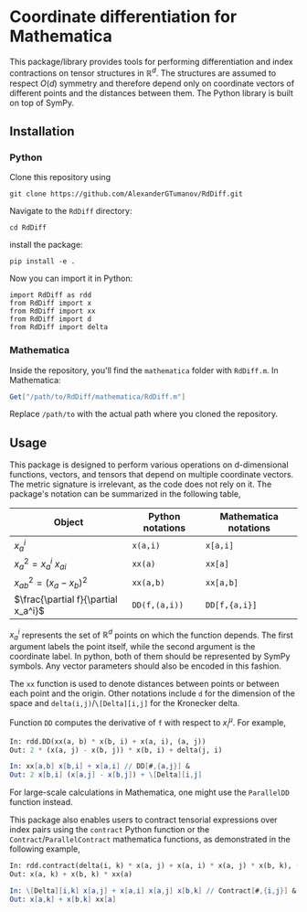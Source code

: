 # Coordinate differentiation for Mathematica
This package/library provides tools for performing differentiation and index contractions on tensor structures in $\mathbb{R}^d$. The structures are assumed to respect $O(d)$ symmetry and therefore depend only on coordinate vectors of different points and the distances between them. The Python library is built on top of SymPy.
## Installation

### Python
Clone this repository using
```console
git clone https://github.com/AlexanderGTumanov/RdDiff.git
```
Navigate to the ``RdDiff`` directory:
```console
cd RdDiff
```
install the package:
```console
pip install -e .
```
Now you can import it in Python:
```console
import RdDiff as rdd
from RdDiff import x
from RdDiff import xx
from RdDiff import d
from RdDiff import delta
```
### Mathematica
Inside the repository, you'll find the ``mathematica`` folder with ``RdDiff.m``.
In Mathematica:
```mathematica
Get["/path/to/RdDiff/mathematica/RdDiff.m"]
```
Replace ``/path/to`` with the actual path where you cloned the repository.
## Usage
This package is designed to perform various operations on d-dimensional functions, vectors, and tensors that depend on multiple coordinate vectors. The metric signature is irrelevant, as the code does not rely on it. The package's notation can be summarized in the following table,

| Object                                | Python notations    |  Mathematica notations  |
| --------                              | -------             | -------                 |
| $x^i_a$                               | ``x(a,i)``          | ``x[a,i]``              |
| $x_a^2 = x_a^i\ x_{ai}$               | ``xx(a)``           | ``xx[a]``               |
| $x_{ab}^2 = \left(x_a-x_b\right)^2$   | ``xx(a,b)``         | ``xx[a,b]``             |
| $\frac{\partial f}{\partial x_a^i}$   | ``DD(f,(a,i))``     | ``DD[f,{a,i}]``         |

$x^i_a$ represents the set of $\mathbb{R}^d$ points on which the function depends. The first argument labels the point itself, while the second argument is the coordinate label. In python, both of them should be represented by SymPy symbols. Any vector parameters should also be encoded in this fashion.

The ``xx`` function is used to denote distances between points or between each point and the origin. Other notations include ``d`` for the dimension of the space and ``delta(i,j)``/``\[Delta][i,j]`` for the Kronecker delta.

Function ``DD`` computes the derivative of ``f`` with respect to $x^\mu_i$. For example,

```python
In: rdd.DD(xx(a, b) * x(b, i) + x(a, i), (a, j))
Out: 2 * (x(a, j) - x(b, j)) * x(b, i) + delta(j, i)
```
```mathematica
In: xx[a,b] x[b,i] + x[a,i] // DD[#,{a,j}] &
Out: 2 x[b,i] (x[a,j] - x[b,j]) + \[Delta][i,j]
```

For large-scale calculations in Mathematica, one might use the ``ParallelDD`` function instead.

This package also enables users to contract tensorial expressions over index pairs using the ``contract`` Python function or the ``Contract``/``ParallelContract`` mathematica functions, as demonstrated in the following example,

```python
In: rdd.contract(delta(i, k) * x(a, j) + x(a, i) * x(a, j) * x(b, k), (i, j))
Out: x(a, k) + x(b, k) * xx(a)
```
```mathematica
In: \[Delta][i,k] x[a,j] + x[a,i] x[a,j] x[b,k] // Contract[#,{i,j}] &
Out: x[a,k] + x[b,k] xx[a]
```
